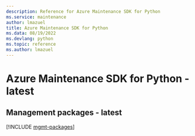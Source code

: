 ```yaml
---
description: Reference for Azure Maintenance SDK for Python
ms.service: maintenance
author: lmazuel
title: Azure Maintenance SDK for Python
ms.data: 08/19/2022
ms.devlang: python
ms.topic: reference
ms.author: lmazuel
---
```

# Azure Maintenance SDK for Python - latest

## Management packages - latest
[!INCLUDE [mgmt-packages](maintenance-mgmt-index.md)]